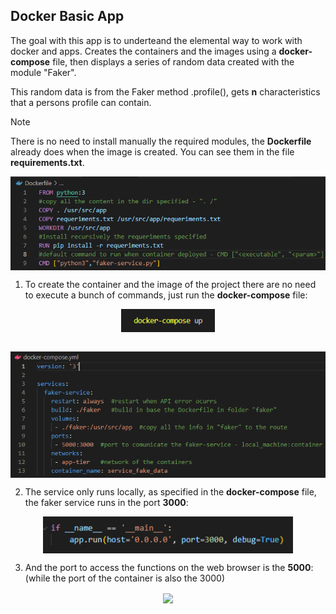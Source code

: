 ## Docker Basic App
The goal with this app is to underteand the elemental way to work with docker and apps. Creates the containers and the images using a **docker-compose** file, then displays a series of random data created with the module "Faker". <br>

This random data is from the Faker method .profile(), gets **n** characteristics that a persons profile can contain.

> [!NOTE]
> There is no need to install manually the required modules, the **Dockerfile** already does when the image is created. You can see them in the file **requirements.txt**.
<p align="center" style="margin-bottom: 0px !important;">
  <img width="550"  src="images/dockerfile.png" align="center">
</p>


1. To create the container and the image of the project there are no need to execute a bunch of commands, just run the **docker-compose** file:
<p align="center" style="margin-bottom: 0px !important;">
  <img width="150"  src="images/command1.png" align="center">
</p>
<br>
<p align="center" style="margin-bottom: 0px !important;">
  <img width="600"  src="images/docker_compose.png" align="center">
</p>

2. The service only runs locally, as specified in the **docker-compose** file, the faker service runs in the port **3000**:
<p align="center" style="margin-bottom: 0px !important;">
  <img width="400"  src="images/port_faker.png" align="center">
</p>

3. And the port to access the functions on the web browser is the **5000**:  (while the port of the container is also the 3000)
<p align="center" style="margin-bottom: 0px !important;">
  <img width="400"  src="images/port_web.png" align="center">
</p>
